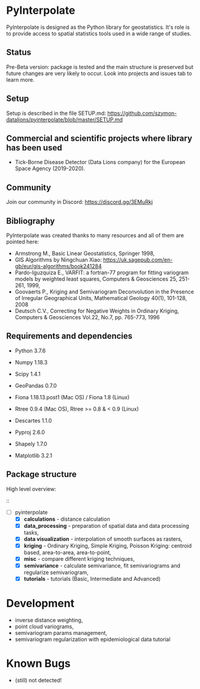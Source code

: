 PyInterpolate
=============

PyInterpolate is designed as the Python library for geostatistics. It's role is to provide access to spatial statistics tools used in a wide range of studies.


Status
------

Pre-Beta version: package is tested and the main structure is preserved but future changes are very likely to occur. Look into projects and issues tab to learn more.


Setup
-----

Setup is described in the file SETUP.md: https://github.com/szymon-datalions/pyinterpolate/blob/master/SETUP.md

Commercial and scientific projects where library has been used
--------------------------------------------------------------

* Tick-Borne Disease Detector (Data Lions company) for the European Space Agency (2019-2020).

Community
---------

Join our community in Discord: https://discord.gg/3EMuRkj


Bibliography
------------

PyInterpolate was created thanks to many resources and all of them are pointed here:

- Armstrong M., Basic Linear Geostatistics, Springer 1998,
- GIS Algorithms by Ningchuan Xiao: https://uk.sagepub.com/en-gb/eur/gis-algorithms/book241284
- Pardo-Iguzquiza E., VARFIT: a fortran-77 program for fitting variogram models by weighted least squares, Computers & Geosciences 25, 251-261, 1999,
- Goovaerts P., Kriging and Semivariogram Deconvolution in the Presence of Irregular Geographical Units, Mathematical Geology 40(1), 101-128, 2008
- Deutsch C.V., Correcting for Negative Weights in Ordinary Kriging, Computers & Geosciences Vol.22, No.7, pp. 765-773, 1996

Requirements and dependencies
-----------------------------

* Python 3.7.6

* Numpy 1.18.3

* Scipy 1.4.1

* GeoPandas 0.7.0

* Fiona 1.18.13.post1 (Mac OS) / Fiona 1.8 (Linux)

* Rtree 0.9.4 (Mac OS), Rtree >= 0.8 & < 0.9 (Linux)

* Descartes 1.1.0

* Pyproj 2.6.0

* Shapely 1.7.0

* Matplotlib 3.2.1

Package structure
-----------------

High level overview:

::

 - [ ] pyinterpolate
    - [x] **calculations** - distance calculation
    - [x] **data_processing** - preparation of spatial data and data processing tasks,
    - [x] **data visualization** - interpolation of smooth surfaces as rasters,
    - [x] **kriging** - Ordinary Kriging, Simple Kriging, Poisson Kriging: centroid based, area-to-area, area-to-point,
    - [x] **misc** - compare different kriging techniques,
    - [x] **semivariance** - calculate semivariance, fit semivariograms and regularize semivariogram,
    - [x] **tutorials** - tutorials (Basic, Intermediate and Advanced)

Development
===========

- inverse distance weighting,
- point cloud variograms,
- semivariogram params management,
- semivariogram regularization with epidemiological data tutorial

Known Bugs
==========

- (still) not detected!
